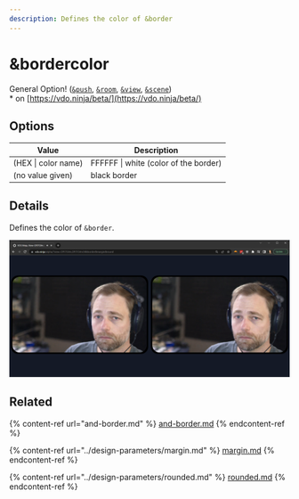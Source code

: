 ```yaml
---
description: Defines the color of &border
---
```


# \&bordercolor

General Option! ([`&push`](../../source-settings/push.md), [`&room`](../../general-settings/room.md), [`&view`](../view-parameters/view.md), [`&scene`](../view-parameters/scene.md))\
\* on [https://vdo.ninja/beta/](https://vdo.ninja/beta/)

## Options

| Value               | Description                           |
| ------------------- | ------------------------------------- |
| (HEX \| color name) | FFFFFF \| white (color of the border) |
| (no value given)    | black border                          |

## Details

Defines the color of `&border`.

![](<../../.gitbook/assets/image (103) (1) (1).png>)

## Related

{% content-ref url="and-border.md" %}
[and-border.md](and-border.md)
{% endcontent-ref %}

{% content-ref url="../design-parameters/margin.md" %}
[margin.md](../design-parameters/margin.md)
{% endcontent-ref %}

{% content-ref url="../design-parameters/rounded.md" %}
[rounded.md](../design-parameters/rounded.md)
{% endcontent-ref %}

